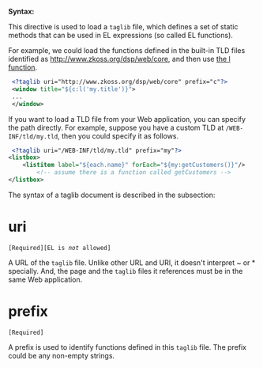 **Syntax:**

<?tablib uri="''myURI''" prefix="''my''"?>

This directive is used to load a `taglib` file, which defines a set of
static methods that can be used in EL expressions (so called EL
functions).

For example, we could load the functions defined in the built-in TLD
files identified as
[<http://www.zkoss.org/dsp/web/core>](zuml_ref/el_expressions/core_methods),
and then use [the l function](zuml_ref/el_expressions/core_methods/l).

```xml
 <?taglib uri="http://www.zkoss.org/dsp/web/core" prefix="c"?>
 <window title="${c:l('my.title')}">
 ...
 </window>
```

If you want to load a TLD file from your Web application, you can
specify the path directly. For example, suppose you have a custom TLD at
`/WEB-INF/tld/my.tld`, then you could specify it as follows.

```xml
 <?taglib uri="/WEB-INF/tld/my.tld" prefix="my"?>
<listbox>
    <listitem label="${each.name}" forEach="${my:getCustomers()}"/>
        <!-- assume there is a function called getCustomers -->
</listbox>
```

The syntax of a taglib document is described in the subsection:

# uri

`[Required][EL is `*`not`*` allowed]`

A URL of the `taglib` file. Unlike other URL and URI, it doesn't
interpret ~ or \* specially. And, the page and the `taglib` files it
references must be in the same Web application.

# prefix

`[Required]`

A prefix is used to identify functions defined in this `taglib` file.
The prefix could be any non-empty strings.


